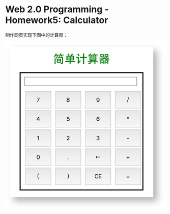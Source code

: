 # Web 2.0 Programming - Homework5: Calculator

制作网页实现下图中的计算器：

![](https://github.com/baoanj/Web-2.0-Programming/blob/master/Homework-5-Calculator/images/effect.jpg)
